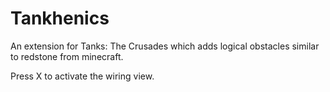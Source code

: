 # Tankhenics
An extension for Tanks: The Crusades which adds logical obstacles similar to redstone from minecraft.

Press X to activate the wiring view.